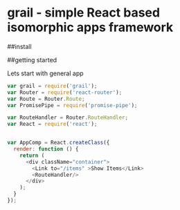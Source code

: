 # grail - simple React based isomorphic apps framework

##install

##getting started

Lets start with general app

```javascript
var grail = require('grail');
var Router = require('react-router');
var Route = Router.Route;
var PromisePipe = require('promise-pipe');

var RouteHandler = Router.RouteHandler;
var React = require('react');


var AppComp = React.createClass({
  render: function () {
    return (
      <div className="container">
        <Link to="/items" >Show Items</Link>
        <RouteHandler/>
      </div>
    );
  }
});
```